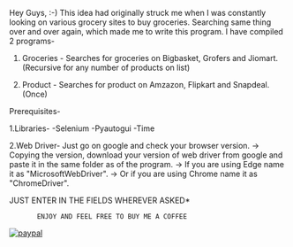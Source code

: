 Hey Guys, :-)
This idea had originally struck me when I was constantly looking on various grocery sites to buy groceries.
Searching same thing over and over again, which made me to write this program.
I have compiled 2 programs-

1. Groceries - Searches for groceries on Bigbasket, Grofers and Jiomart. (Recursive for any number of products on list)

2. Product - Searches for product on Amzazon, Flipkart and Snapdeal. (Once)

Prerequisites-

1.Libraries-
  -Selenium
  -Pyautogui
  -Time

2.Web Driver- Just go on google and check your browser version.
-> Copying the version, download your version of web driver from google and paste it in the same folder as of the program.
-> If you are using Edge name it as "MicrosoftWebDriver".
-> Or if you are using Chrome name it as "ChromeDriver".

JUST ENTER IN THE FIELDS WHEREVER ASKED*

           ENJOY AND FEEL FREE TO BUY ME A COFFEE
          
[![paypal](https://www.paypalobjects.com/en_US/i/btn/btn_donateCC_LG.gif)](https://www.paypal.me/SudoCode7)
